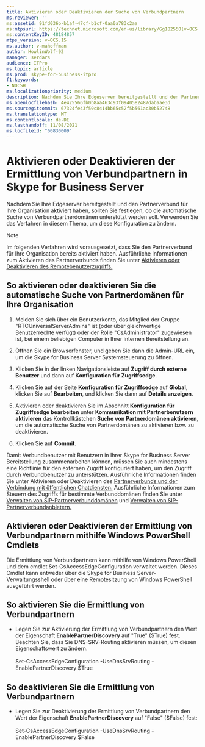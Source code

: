```yaml
---
title: Aktivieren oder Deaktivieren der Suche von Verbundpartnern
ms.reviewer: ''
ms:assetid: 91fd036b-b1af-47cf-b1cf-0aa0a783c2aa
ms:mtpsurl: https://technet.microsoft.com/en-us/library/Gg182550(v=OCS.15)
ms:contentKeyID: 48184857
mtps_version: v=OCS.15
ms.author: v-mahoffman
author: HowlinWolf-92
manager: serdars
audience: ITPro
ms.topic: article
ms.prod: skype-for-business-itpro
f1.keywords:
- NOCSH
ms.localizationpriority: medium
description: Nachdem Sie Ihre Edgeserver bereitgestellt und den Partnerverbund für Ihre Organisation aktiviert haben, sollten Sie festlegen, ob die automatische Suche von Verbundpartnerdomänen unterstützt werden soll.
ms.openlocfilehash: 4e425566fb0b8aa463c93f0940582487dabaae3d
ms.sourcegitcommit: 67324fe43f50c8414bb65c52f5b561ac30b52748
ms.translationtype: MT
ms.contentlocale: de-DE
ms.lasthandoff: 11/08/2021
ms.locfileid: "60830009"
---
```

# <a name="enable-or-disable-discovery-of-federation-partners-in-skype-for-business-server"></a>Aktivieren oder Deaktivieren der Ermittlung von Verbundpartnern in Skype for Business Server

Nachdem Sie Ihre Edgeserver bereitgestellt und den Partnerverbund für Ihre Organisation aktiviert haben, sollten Sie festlegen, ob die automatische Suche von Verbundpartnerdomänen unterstützt werden soll. Verwenden Sie das Verfahren in diesem Thema, um diese Konfiguration zu ändern.

> [!NOTE]  
> Im folgenden Verfahren wird vorausgesetzt, dass Sie den Partnerverbund für Ihre Organisation bereits aktiviert haben. Ausführliche Informationen zum Aktivieren des Partnerverbunds finden Sie unter [Aktivieren oder Deaktivieren des Remotebenutzerzugriffs.](enable-or-disable-remote-user-access.md)

## <a name="to-enable-or-disable-automatic-discovery-of-federated-domains-for-your-organization"></a>So aktivieren oder deaktivieren Sie die automatische Suche von Partnerdomänen für Ihre Organisation

1.  Melden Sie sich über ein Benutzerkonto, das Mitglied der Gruppe "RTCUniversalServerAdmins" ist (oder über gleichwertige Benutzerrechte verfügt) oder der Rolle "CsAdministrator" zugewiesen ist, bei einem beliebigen Computer in Ihrer internen Bereitstellung an.

2.  Öffnen Sie ein Browserfenster, und geben Sie dann die Admin-URL ein, um die Skype for Business Server Systemsteuerung zu öffnen.

3.  Klicken Sie in der linken Navigationsleiste auf **Zugriff durch externe Benutzer** und dann auf **Konfiguration für Zugriffsedge**.

4.  Klicken Sie auf der Seite **Konfiguration für Zugriffsedge** auf **Global**, klicken Sie auf **Bearbeiten**, und klicken Sie dann auf **Details anzeigen**.

5.  Aktivieren oder deaktivieren Sie im Abschnitt **Konfiguration für Zugriffsedge bearbeiten** unter **Kommunikation mit Partnerbenutzern aktivieren** das Kontrollkästchen **Suche von Partnerdomänen aktivieren**, um die automatische Suche von Partnerdomänen zu aktivieren bzw. zu deaktivieren.

6.  Klicken Sie auf **Commit**.

Damit Verbundbenutzer mit Benutzern in Ihrer Skype for Business Server Bereitstellung zusammenarbeiten können, müssen Sie auch mindestens eine Richtlinie für den externen Zugriff konfiguriert haben, um den Zugriff durch Verbundbenutzer zu unterstützen. Ausführliche Informationen finden Sie unter Aktivieren oder Deaktivieren des [Partnerverbunds und der Verbindung mit öffentlichen Chatdiensten.](enable-or-disable-federation-and-public-im-connectivity.md) Ausführliche Informationen zum Steuern des Zugriffs für bestimmte Verbunddomänen finden Sie unter [Verwalten von SIP-Partnerverbunddomänen](../sip-domains/manage-sip-federated-domains-for-your-organization.md) und [Verwalten von SIP-Partnerverbundanbietern.](../sip-providers/manage-sip-federated-providers-for-your-organization.md)


## <a name="enabling-or-disabling-discovery-of-federation-partners-by-using-windows-powershell-cmdlets"></a>Aktivieren oder Deaktivieren der Ermittlung von Verbundpartnern mithilfe Windows PowerShell Cmdlets

Die Ermittlung von Verbundpartnern kann mithilfe von Windows PowerShell und dem cmdlet Set-CsAccessEdgeConfiguration verwaltet werden. Dieses Cmdlet kann entweder über die Skype for Business Server-Verwaltungsshell oder über eine Remotesitzung von Windows PowerShell ausgeführt werden. 


## <a name="to-enable-discovery-of-federation-partners"></a>So aktivieren Sie die Ermittlung von Verbundpartnern

  - Legen Sie zur Aktivierung der Ermittlung von Verbundpartnern den Wert der Eigenschaft **EnablePartnerDiscovery** auf "True" ($True) fest. Beachten Sie, dass Sie DNS-SRV-Routing aktivieren müssen, um diesen Eigenschaftswert zu ändern.<br/><br/>Set-CsAccessEdgeConfiguration -UseDnsSrvRouting -EnablePartnerDiscovery $True


## <a name="to-disable-discovery-of-federation-partners"></a>So deaktivieren Sie die Ermittlung von Verbundpartnern

  - Legen Sie zur Deaktivierung der Ermittlung von Verbundpartnern den Wert der Eigenschaft **EnablePartnerDiscovery** auf "False" ($False) fest:<br/><br/>Set-CsAccessEdgeConfiguration -UseDnsSrvRouting -EnablePartnerDiscovery $False

